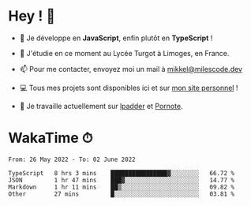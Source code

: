# Hey ! 🌃

- 🔭 Je développe en **JavaScript**, enfin plutôt en **TypeScript** !

- 🌱 J'étudie en ce moment au Lycée Turgot à Limoges, en France.

- 📫 Pour me contacter, envoyez moi un mail à <a href="mailto:mikkel@milescode.dev">mikkel@milescode.dev</a>

- 💻 Tous mes projets sont disponibles ici et sur <a href="https://www.vexcited.ml">mon site personnel</a> !

- 👀 Je travaille actuellement sur [lpadder](https://github.com/Vexcited/lpadder) et [Pornote](https://github.com/Vexcited/Pornote).

# WakaTime ⏱

<!--START_SECTION:waka-->

```text
From: 26 May 2022 - To: 02 June 2022

TypeScript   8 hrs 3 mins    ████████████████▓░░░░░░░░   66.72 %
JSON         1 hr 47 mins    ███▓░░░░░░░░░░░░░░░░░░░░░   14.77 %
Markdown     1 hr 11 mins    ██▒░░░░░░░░░░░░░░░░░░░░░░   09.82 %
Other        27 mins         █░░░░░░░░░░░░░░░░░░░░░░░░   03.81 %
```

<!--END_SECTION:waka-->
